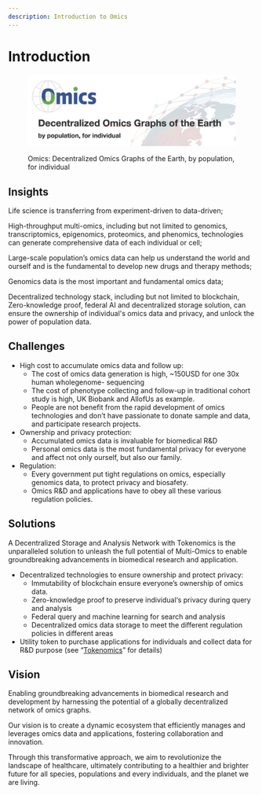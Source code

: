 ```yaml
---
description: Introduction to Omics
---
```


# Introduction

<figure><img src=".gitbook/assets/title-page.png" alt=""><figcaption><p>Omics: Decentralized Omics Graphs of the Earth, by population, for individual</p></figcaption></figure>

## Insights

Life science is transferring from experiment-driven to data-driven;

High-throughput multi-omics, including but not limited to genomics, transcriptomics, epigenomics, proteomics, and phenomics, technologies can generate comprehensive data of each individual or cell;

Large-scale population’s omics data can help us understand the world and ourself and is the fundamental to develop new drugs and therapy methods;

Genomics data is the most important and fundamental omics data;&#x20;

Decentralized technology stack, including but not limited to blockchain, Zero-knowledge proof, federal AI and decentralized storage solution, can ensure the ownership of individual's omics data and privacy, and unlock the power of population data.

## Challenges

* High cost to accumulate omics data and follow up:&#x20;
  * The cost of omics data generation is high, \~150USD for one 30x human wholegenome- sequencing&#x20;
  * The cost of phenotype collecting and follow-up in traditional cohort study is high, UK Biobank and AllofUs as example.&#x20;
  * People are not benefit from the rapid development of omics technologies and don’t have passionate to donate sample and data, and participate research projects.&#x20;
* Ownership and privacy protection:&#x20;
  * Accumulated omics data is invaluable for biomedical R\&D
  * Personal omics data is the most fundamental privacy for everyone and affect not only ourself, but also our family.&#x20;
* Regulation:&#x20;
  * Every government put tight regulations on omics, especially genomics data, to protect privacy and biosafety.
  * Omics R\&D and applications have to obey all these various regulation policies.

## Solutions

A Decentralized Storage and Analysis Network with Tokenomics is the unparalleled solution to unleash the full potential of Multi-Omics to enable groundbreaking advancements in biomedical research and application.

* Decentralized technologies to ensure ownership and protect privacy:&#x20;
  * Immutability of blockchain ensure everyone’s ownership of omics data.
  * Zero-knowledge proof to preserve individual‘s privacy during query and analysis
  * Federal query and machine learning for search and analysis
  * Decentralized omics data storage to meet the different regulation policies in different areas
* Utility token to purchase applications for individuals and collect data for R\&D purpose (see “[Tokenomics](tokenomics.md)” for details)

## Vision

Enabling groundbreaking advancements in biomedical research and development by harnessing the potential of a globally decentralized network of omics graphs.&#x20;

Our vision is to create a dynamic ecosystem that efficiently manages and leverages omics data and applications, fostering collaboration and innovation.&#x20;

Through this transformative approach, we aim to revolutionize the landscape of healthcare, ultimately contributing to a healthier and brighter future for all species, populations and every individuals, and the planet we are living.
